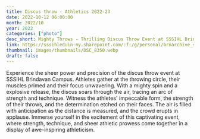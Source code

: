 ```yaml
---
title: Discus throw - Athletics 2022-23
date: 2022-10-12 06:00:00
month: 2022/10
year: 2022
categories: ["photo"]
desc_short: Mighty Throws - Thrilling Discus Throw Event at SSSIHL Brindavan Campus - Power, Technique, and Precision in Action
link: https://sssihleduin-my.sharepoint.com/:f:/g/personal/brnarchive_sssihl_edu_in/EhTUckD4YnBIn849E688Ge8Bh24TRViOiijLIrtGsQHnTg?e=8el0j7
thumbnail: images/thumbnails/DSC_8350.webp
draft: false
---
```


Experience the sheer power and precision of the discus throw event at SSSIHL Brindavan Campus. Athletes gather at the throwing circle, their muscles primed and their focus unwavering. With a mighty spin and a explosive release, the discus soars through the air, tracing an arc of strength and technique. Witness the athletes' impeccable form, the strength of their throws, and the determination etched on their faces. The air is filled with anticipation as the distance is measured, and the crowd erupts in applause. Immerse yourself in the excitement of this captivating event, where strength, technique, and sheer athletic prowess come together in a display of awe-inspiring athleticism.
